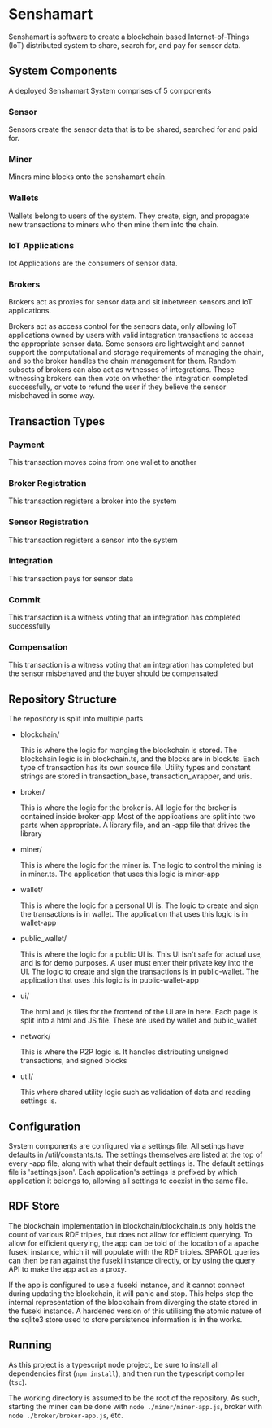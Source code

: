 # Senshamart
Senshamart is software to create a blockchain based Internet-of-Things (IoT) distributed system to share, search for, and pay for sensor data.

## System Components

A deployed Senshamart System comprises of 5 components


### Sensor

Sensors create the sensor data that is to be shared, searched for and paid for.


### Miner
  
Miners mine blocks onto the senshamart chain.


### Wallets
  
Wallets belong to users of the system. They create, sign, and propagate new transactions to miners who then mine them into the chain.


### IoT Applications
  
Iot Applications are the consumers of sensor data.


### Brokers
  
Brokers act as proxies for sensor data and sit inbetween sensors and IoT applications. 

Brokers act as access control for the sensors data, only allowing IoT applications owned by users with valid integration transactions to access the appropriate sensor data. Some sensors are lightweight and cannot support the computational and storage requirements of managing the chain, and so the broker handles the chain management for them.
Random subsets of brokers can also act as witnesses of integrations.
These witnessing brokers can then vote on whether the integration completed successfully, or vote to refund the user if they believe the sensor misbehaved in some way.

## Transaction Types

### Payment
  This transaction moves coins from one wallet to another

### Broker Registration
  This transaction registers a broker into the system

### Sensor Registration
  This transaction registers a sensor into the system

### Integration
  This transaction pays for sensor data

### Commit
  This transaction is a witness voting that an integration has completed successfully

### Compensation
  This transaction is a witness voting that an integration has completed but the sensor misbehaved and the buyer should be compensated

## Repository Structure

The repository is split into multiple parts

- blockchain/

  This is where the logic for manging the blockchain is stored.
  The blockchain logic is in blockchain.ts, and the blocks are in block.ts.
  Each type of transaction has its own source file.
  Utility types and constant strings are stored in transaction_base, transaction_wrapper, and uris.

- broker/

  This is where the logic for the broker is.
  All logic for the broker is contained inside broker-app
Most of the applications are split into two parts when appropriate.
A library file, and an -app file that drives the library

- miner/

  This is where the logic for the miner is.
  The logic to control the mining is in miner.ts. The application that uses this logic is miner-app

- wallet/

  This is where the logic for a personal UI is.
  The logic to create and sign the transactions is in wallet. The application that uses this logic is in wallet-app

- public_wallet/

  This is where the logic for a public UI is. This UI isn't safe for actual use, and is for demo purposes. A user must enter their private key into the UI.
  The logic to create and sign the transactions is in public-wallet. The application that uses this logic is in public-wallet-app

- ui/

  The html and js files for the frontend of the UI are in here. Each page is split into a html and JS file. These are used by wallet and public_wallet
  
- network/

  This is where the P2P logic is. It handles distributing unsigned transactions, and signed blocks

- util/

  This where shared utility logic such as validation of data and reading settings is.

## Configuration

System components are configured via a settings file.
All setings have defaults in /util/constants.ts.
The settings themselves are listed at the top of every -app file, along with what their default settings is.
The default settings file is 'settings.json'.
Each application's settings is prefixed by which application it belongs to, allowing all settings to coexist in the same file.

## RDF Store

The blockchain implementation in blockchain/blockchain.ts only holds the count of various RDF triples, but does not allow for efficient querying.
To allow for efficient querying, the app can be told of the location of a apache fuseki instance, which it will populate with the RDF triples.
SPARQL queries can then be ran against the fuseki instance directly, or by using the query API to make the app act as a proxy.

If the app is configured to use a fuseki instance, and it cannot connect during updating the blockchain, it will panic and stop.
This helps stop the internal representation of the blockchain from diverging the state stored in the fuseki instance.
A hardened version of this utilising the atomic nature of the sqlite3 store used to store persistence information is in the works.

## Running

As this project is a typescript node project, be sure to install all dependencies first (`npm install`), and then run the typescript compiler (`tsc`).

The working directory is assumed to be the root of the repository.
As such, starting the miner can be done with `node ./miner/miner-app.js`, broker with `node ./broker/broker-app.js`, etc.
